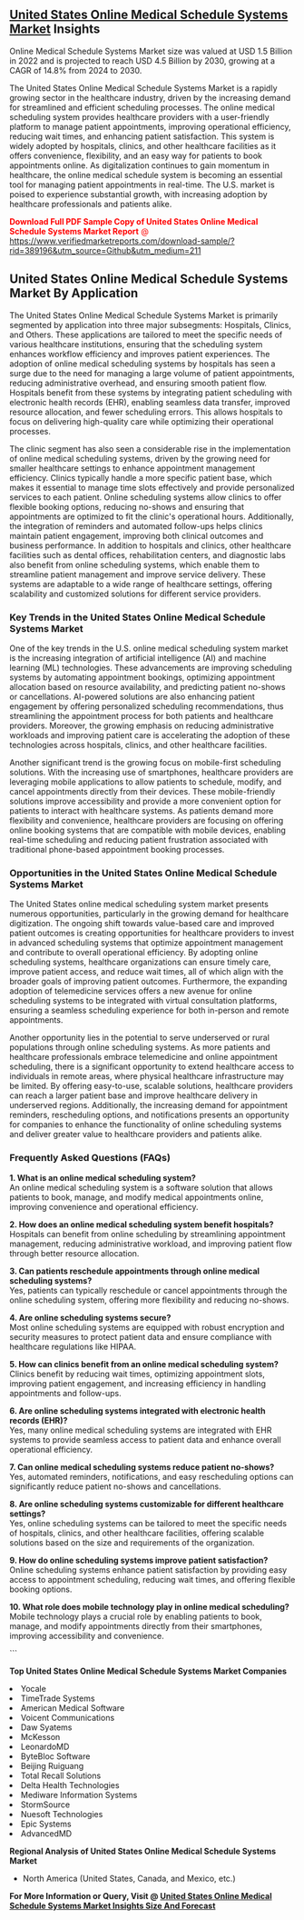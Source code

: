 <h2><a href="https://www.verifiedmarketreports.com/download-sample/?rid=389196&amp;utm_source=Github&amp;utm_medium=211" target="_blank">United States Online Medical Schedule Systems Market</a> Insights</h2><p>Online Medical Schedule Systems Market size was valued at USD 1.5 Billion in 2022 and is projected to reach USD 4.5 Billion by 2030, growing at a CAGR of 14.8% from 2024 to 2030.</p><p><p>The United States Online Medical Schedule Systems Market is a rapidly growing sector in the healthcare industry, driven by the increasing demand for streamlined and efficient scheduling processes. The online medical scheduling system provides healthcare providers with a user-friendly platform to manage patient appointments, improving operational efficiency, reducing wait times, and enhancing patient satisfaction. This system is widely adopted by hospitals, clinics, and other healthcare facilities as it offers convenience, flexibility, and an easy way for patients to book appointments online. As digitalization continues to gain momentum in healthcare, the online medical schedule system is becoming an essential tool for managing patient appointments in real-time. The U.S. market is poised to experience substantial growth, with increasing adoption by healthcare professionals and patients alike.</p><p><p><span class=""><span style="color: #ff0000;"><strong>Download Full PDF Sample Copy of United States Online Medical Schedule Systems Market Report</strong> @ </span><a href="https://www.verifiedmarketreports.com/download-sample/?rid=389196&amp;utm_source=Github&amp;utm_medium=211" target="_blank">https://www.verifiedmarketreports.com/download-sample/?rid=389196&amp;utm_source=Github&amp;utm_medium=211</a></span></p></p><h2>United States Online Medical Schedule Systems Market By Application</h2><p>The United States Online Medical Schedule Systems Market is primarily segmented by application into three major subsegments: Hospitals, Clinics, and Others. These applications are tailored to meet the specific needs of various healthcare institutions, ensuring that the scheduling system enhances workflow efficiency and improves patient experiences. The adoption of online medical scheduling systems by hospitals has seen a surge due to the need for managing a large volume of patient appointments, reducing administrative overhead, and ensuring smooth patient flow. Hospitals benefit from these systems by integrating patient scheduling with electronic health records (EHR), enabling seamless data transfer, improved resource allocation, and fewer scheduling errors. This allows hospitals to focus on delivering high-quality care while optimizing their operational processes.<p>The clinic segment has also seen a considerable rise in the implementation of online medical scheduling systems, driven by the growing need for smaller healthcare settings to enhance appointment management efficiency. Clinics typically handle a more specific patient base, which makes it essential to manage time slots effectively and provide personalized services to each patient. Online scheduling systems allow clinics to offer flexible booking options, reducing no-shows and ensuring that appointments are optimized to fit the clinic's operational hours. Additionally, the integration of reminders and automated follow-ups helps clinics maintain patient engagement, improving both clinical outcomes and business performance. In addition to hospitals and clinics, other healthcare facilities such as dental offices, rehabilitation centers, and diagnostic labs also benefit from online scheduling systems, which enable them to streamline patient management and improve service delivery. These systems are adaptable to a wide range of healthcare settings, offering scalability and customized solutions for different service providers.</p><h3>Key Trends in the United States Online Medical Schedule Systems Market</h3><p>One of the key trends in the U.S. online medical scheduling system market is the increasing integration of artificial intelligence (AI) and machine learning (ML) technologies. These advancements are improving scheduling systems by automating appointment bookings, optimizing appointment allocation based on resource availability, and predicting patient no-shows or cancellations. AI-powered solutions are also enhancing patient engagement by offering personalized scheduling recommendations, thus streamlining the appointment process for both patients and healthcare providers. Moreover, the growing emphasis on reducing administrative workloads and improving patient care is accelerating the adoption of these technologies across hospitals, clinics, and other healthcare facilities.</p><p>Another significant trend is the growing focus on mobile-first scheduling solutions. With the increasing use of smartphones, healthcare providers are leveraging mobile applications to allow patients to schedule, modify, and cancel appointments directly from their devices. These mobile-friendly solutions improve accessibility and provide a more convenient option for patients to interact with healthcare systems. As patients demand more flexibility and convenience, healthcare providers are focusing on offering online booking systems that are compatible with mobile devices, enabling real-time scheduling and reducing patient frustration associated with traditional phone-based appointment booking processes.</p><h3>Opportunities in the United States Online Medical Schedule Systems Market</h3><p>The United States online medical scheduling system market presents numerous opportunities, particularly in the growing demand for healthcare digitization. The ongoing shift towards value-based care and improved patient outcomes is creating opportunities for healthcare providers to invest in advanced scheduling systems that optimize appointment management and contribute to overall operational efficiency. By adopting online scheduling systems, healthcare organizations can ensure timely care, improve patient access, and reduce wait times, all of which align with the broader goals of improving patient outcomes. Furthermore, the expanding adoption of telemedicine services offers a new avenue for online scheduling systems to be integrated with virtual consultation platforms, ensuring a seamless scheduling experience for both in-person and remote appointments.</p><p>Another opportunity lies in the potential to serve underserved or rural populations through online scheduling systems. As more patients and healthcare professionals embrace telemedicine and online appointment scheduling, there is a significant opportunity to extend healthcare access to individuals in remote areas, where physical healthcare infrastructure may be limited. By offering easy-to-use, scalable solutions, healthcare providers can reach a larger patient base and improve healthcare delivery in underserved regions. Additionally, the increasing demand for appointment reminders, rescheduling options, and notifications presents an opportunity for companies to enhance the functionality of online scheduling systems and deliver greater value to healthcare providers and patients alike.</p><h3>Frequently Asked Questions (FAQs)</h3><p><strong>1. What is an online medical scheduling system?</strong><br>An online medical scheduling system is a software solution that allows patients to book, manage, and modify medical appointments online, improving convenience and operational efficiency.</p><p><strong>2. How does an online medical scheduling system benefit hospitals?</strong><br>Hospitals can benefit from online scheduling by streamlining appointment management, reducing administrative workload, and improving patient flow through better resource allocation.</p><p><strong>3. Can patients reschedule appointments through online medical scheduling systems?</strong><br>Yes, patients can typically reschedule or cancel appointments through the online scheduling system, offering more flexibility and reducing no-shows.</p><p><strong>4. Are online scheduling systems secure?</strong><br>Most online scheduling systems are equipped with robust encryption and security measures to protect patient data and ensure compliance with healthcare regulations like HIPAA.</p><p><strong>5. How can clinics benefit from an online medical scheduling system?</strong><br>Clinics benefit by reducing wait times, optimizing appointment slots, improving patient engagement, and increasing efficiency in handling appointments and follow-ups.</p><p><strong>6. Are online scheduling systems integrated with electronic health records (EHR)?</strong><br>Yes, many online medical scheduling systems are integrated with EHR systems to provide seamless access to patient data and enhance overall operational efficiency.</p><p><strong>7. Can online medical scheduling systems reduce patient no-shows?</strong><br>Yes, automated reminders, notifications, and easy rescheduling options can significantly reduce patient no-shows and cancellations.</p><p><strong>8. Are online scheduling systems customizable for different healthcare settings?</strong><br>Yes, online scheduling systems can be tailored to meet the specific needs of hospitals, clinics, and other healthcare facilities, offering scalable solutions based on the size and requirements of the organization.</p><p><strong>9. How do online scheduling systems improve patient satisfaction?</strong><br>Online scheduling systems enhance patient satisfaction by providing easy access to appointment scheduling, reducing wait times, and offering flexible booking options.</p><p><strong>10. What role does mobile technology play in online medical scheduling?</strong><br>Mobile technology plays a crucial role by enabling patients to book, manage, and modify appointments directly from their smartphones, improving accessibility and convenience.</p>```</p><p><strong>Top United States Online Medical Schedule Systems Market Companies</strong></p><div data-test-id=""><p><li>Yocale</li><li> TimeTrade Systems</li><li> American Medical Software</li><li> Voicent Communications</li><li> Daw Syatems</li><li> McKesson</li><li> LeonardoMD</li><li> ByteBloc Software</li><li> Beijing Ruiguang</li><li> Total Recall Solutions</li><li> Delta Health Technologies</li><li> Mediware Information Systems</li><li> StormSource</li><li> Nuesoft Technologies</li><li> Epic Systems</li><li> AdvancedMD</li></p><div><strong>Regional Analysis of&nbsp;United States Online Medical Schedule Systems Market</strong></div><ul><li dir="ltr"><p dir="ltr">North America&nbsp;(United States, Canada, and Mexico, etc.)</p></li></ul><p><strong>For More Information or Query, Visit @&nbsp;</strong><strong><a href="https://www.verifiedmarketreports.com/product/online-medical-schedule-systems-market/?utm_source=Github&amp;utm_medium=211" target="_blank">United States Online Medical Schedule Systems Market Insights Size And Forecast</a></strong></p></div>
